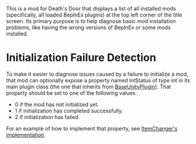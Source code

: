 This is a mod for Death's Door that displays a list of all
installed mods (specifically, all loaded BepInEx plugins) at
the top left corner of the title screen. Its primary purpose is
to help diagnose basic mod installation problems, like having
the wrong versions of BepInEx or some mods installed.

# Initialization Failure Detection

To make it easier to diagnose issues caused by a failure to
initialize a mod, that mod can optionally expose a property
named IntStatus of type int in its main plugin class (the one
that inherits from [BaseUnityPlugin][bepbup]). That property
should be set to one of the following values:

- 0 if the mod has not initialized yet.
- 1 if initialization has completed successfully.
- 2 if initialization has failed.

For an example of how to implement that property, see
[ItemChanger's implementation][IC].

[bepbup]: https://docs.bepinex.dev/api/BepInEx.BaseUnityPlugin.html
[IC]: https://github.com/dpinela/DeathsDoor.ItemChanger/blob/v1.2/ItemChanger/ItemChangerPlugin.cs
